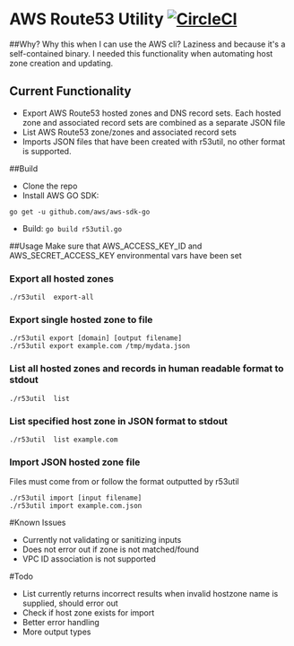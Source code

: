 # AWS Route53 Utility [![CircleCI](https://circleci.com/gh/dbnegative/r53util.svg?style=svg)](https://circleci.com/gh/dbnegative/r53util)
##Why?
Why this when I can use the AWS cli? Laziness and because it's a self-contained binary. I needed this functionality when automating host zone creation and updating.

## Current Functionality
* Export AWS Route53 hosted zones and DNS record sets. Each hosted zone and associated record sets are combined as a separate JSON file
* List AWS Route53 zone/zones and associated record sets
* Imports JSON files that have been created with r53util, no other format is supported.

##Build
-  Clone the repo
-  Install AWS GO SDK:
  ```
  go get -u github.com/aws/aws-sdk-go
  ```
-  Build:
  ``` go build r53util.go ```

##Usage
Make sure that AWS_ACCESS_KEY_ID and AWS_SECRET_ACCESS_KEY environmental vars have been set
### Export all hosted zones
```
./r53util  export-all
```
### Export single hosted zone to file
```
./r53util export [domain] [output filename]
./r53util export example.com /tmp/mydata.json
```
### List all hosted zones and records in human readable format to stdout
```
./r53util  list
```
### List specified host zone in JSON format to stdout
```
./r53util  list example.com
```
### Import JSON hosted zone file
Files must come from or follow the format outputted by r53util
```
./r53util import [input filename]
./r53util import example.com.json
```
#Known Issues
* Currently not validating or sanitizing inputs
* Does not error out if zone is not matched/found
* VPC ID association is not supported

#Todo
- List currently returns incorrect results when invalid hostzone name is supplied, should error out
- Check if host zone exists for import
- Better error handling
- More output types
